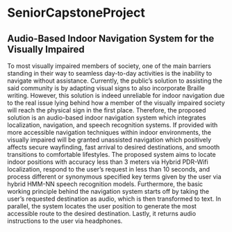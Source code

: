 # SeniorCapstoneProject
## Audio-Based Indoor Navigation System for the Visually Impaired 

To most visually impaired members of society, one of the main barriers standing in their way to seamless day-to-day activities is the inability to navigate without assistance. Currently, the public’s solution to assisting the said community is by adapting visual signs to also incorporate Braille writing. However, this solution is indeed unreliable for indoor navigation due to the real issue lying behind how a member of the visually impaired society will reach the physical sign in the first place. Therefore, the proposed solution is an audio-based indoor navigation system which integrates localization, navigation, and speech recognition systems. If provided with more accessible navigation techniques within indoor environments, the visually impaired will be granted unassisted navigation which positively affects secure wayfinding, fast arrival to desired destinations, and smooth transitions to comfortable lifestyles. The proposed system aims to locate indoor positions with accuracy less than 3 meters via Hybrid PDR-Wifi localization, respond to the user’s request in less than 10 seconds, and process different or synonymous specified key terms given by the user via hybrid HMM-NN speech recognition models. Furthermore, the basic working principle behind the navigation system starts off by taking the user’s requested destination as audio, which is then transformed to text. In parallel, the system locates the user position to generate the most accessible route to the desired destination. Lastly, it returns audio instructions to the user via headphones.  
